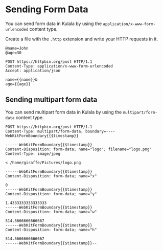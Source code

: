 # Sending Form Data

You can send form data in Kulala by
using the `application/x-www-form-urlencoded` content type.

Create a file with the `.http` extension and write your HTTP requests in it.

```http title="examples.http"
@name=John
@age=30

POST https://httpbin.org/post HTTP/1.1
Content-Type: application/x-www-form-urlencoded
Accept: application/json

name={{name}}&
age={{age}}
```

## Sending multipart form data

You can send multipart form data in Kulala by
using the `multipart/form-data` content type.

```http title="multipart.http"
POST https://httpbin.org/post HTTP/1.1
Content-Type: multipart/form-data; boundary=----WebKitFormBoundary{{$timestamp}}

------WebKitFormBoundary{{$timestamp}}
Content-Disposition: form-data; name="logo"; filename="logo.png"
Content-Type: image/jpeg

< /home/giraffe/Pictures/logo.png

------WebKitFormBoundary{{$timestamp}}
Content-Disposition: form-data; name="x"

0
------WebKitFormBoundary{{$timestamp}}
Content-Disposition: form-data; name="y"

1.4333333333333333
------WebKitFormBoundary{{$timestamp}}
Content-Disposition: form-data; name="w"

514.5666666666667
------WebKitFormBoundary{{$timestamp}}
Content-Disposition: form-data; name="h"

514.5666666666667
------WebKitFormBoundary{{$timestamp}}--
```
